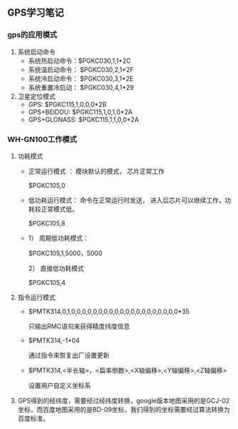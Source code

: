 ## GPS学习笔记

### gps的应用模式
1. 系统启动命令
   * 系统热启动命令：$PGKC030,1,1*2C
   - 系统温启动命令： $PGKC030,2,1*2F
   * 系统冷启动命令： $PGKC030,3,1*2E
   - 系统重置冷启动： $PGKC030,4,1*29
2. 卫星定位模式
   * GPS: $PGKC115,1,0,0,0*2B
   * GPS+BEIDOU: $PGKC115,1,0,1,0*2A
   * GPS+GLONASS: $PGKC115,1,1,0,0*2A

### WH-GN100工作模式
1. 功耗模式
   * 正常运行模式 ： 模块默认的模式， 芯片正常工作
    
      $PGKC105,0
   * 低功耗运行模式： 命令在正常运行时发送， 进入后芯片可以继续工作，功耗较正常模式低。
   
      $PGKC105,8 
   * 1） 周期低功耗模式：
        
        $PGKC105,1,5000，5000

     2） 直接低功耗模式
        
        $PGKC105,4
2. 指令运行模式
   * $PMTK314,0,1,0,0,0,0,0,0,0,0,0,0,0,0,0,0,0,0,0,0,0,0*35

     只输出RMC语句来获得精度纬度信息
   * $PMTK314,-1*04
     
     通过指令来恢复出厂设置更新
   * $PMTK314,<半长轴>，<扁率倒数>,<X轴偏移>,<Y轴偏移>,<Z轴偏移>
     
     设置用户自定义坐标系
3. GPS得到的经纬度，需要经过经纬度转换，google版本地图采用的是GCJ-02坐标，而百度地图采用的是BD-09坐标，我们得到的坐标需要经过算法转换为百度标准。